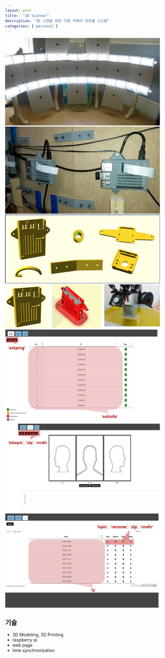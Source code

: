 ```yaml
---
layout: post
title:  "3D Scanner"
description: "3D 스캔을 위한 다중 카메라 컨트롤 시스템"
categories: ['personal']
---
```


![scanner](/assets/image/3dscanner/scanner.png)
![scanner_back](/assets/image/3dscanner/scanner_back.png)
![scanner_modeling](/assets/image/3dscanner/scanner_modeling.png)
![scanner_printing](/assets/image/3dscanner/scanner_printing.png)
![web_management](/assets/image/3dscanner/web_management.png)
![web_shot](/assets/image/3dscanner/web_shot.png)
![web_files](/assets/image/3dscanner/web_files.png)


## 기술
- 3D Modeling, 3D Printing
- raspberry pi
- web page
- time synchronization